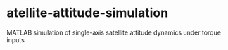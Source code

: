 # atellite-attitude-simulation
MATLAB simulation of single-axis satellite attitude dynamics under torque inputs
